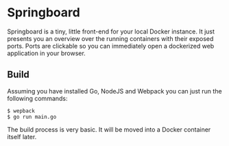 # Springboard

Springboard is a tiny, little front-end for your local Docker instance. It just presents you an overview over the running containers with their exposed ports. Ports are clickable so you can immediately open a dockerized web application in your browser.

## Build

Assuming you have installed Go, NodeJS and Webpack you can just run the following commands:

    $ wepback
    $ go run main.go

The build process is very basic. It will be moved into a Docker container itself later.
